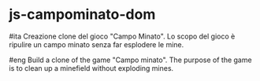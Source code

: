 # js-campominato-dom

#ita
Creazione clone del gioco "Campo Minato". Lo scopo del gioco è ripulire un campo minato senza far esplodere le mine. 


#eng 
Build a clone of the game "Campo minato". The purpose of the game is to clean up a minefield without exploding mines.
